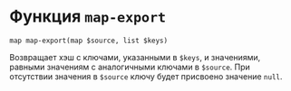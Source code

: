# Функция `map-export`

`map map-export(map $source, list $keys)`

Возвращает хэш с ключами, указанными в `$keys`, и значениями, равными значениям с аналогичными ключами в `$source`. При отсутствии значения в `$source` ключу будет присвоено значение `null`.
